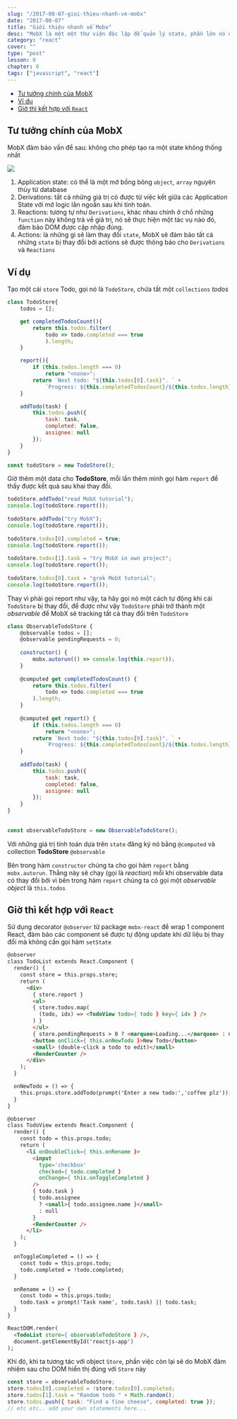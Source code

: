 ```yaml
---
slug: "/2017-08-07-gioi-thieu-nhanh-ve-mobx"
date: "2017-08-07"
title: "Giới thiệu nhanh về Mobx"
desc: "MobX là một một thư viện độc lập để quản lý state, phần lớn nó được sử dụng chung với React"
category: "react"
cover: ""
type: "post"
lesson: 0
chapter: 0
tags: ["javascript", "react"]
---
```


<!-- TOC -->

- [Tư tưởng chính của MobX](#tư-tưởng-chính-của-mobx)
- [Ví dụ](#ví-dụ)
- [Giờ thì kết hợp với `React`](#giờ-thì-kết-hợp-với-react)

<!-- /TOC -->

## Tư tưởng chính của MobX

MobX đảm bảo vấn để sau: không cho phép tạo ra một state không thống nhất

![](https://mobx.js.org/getting-started-assets/overview.png)

1. Application state: có thể là một mớ bồng bông `object`, `array` nguyên thủy từ database
2. Derivations: tất cả những giá trị có được từ việc kết giữa các Application State với mớ logic lằn ngoằn sau khi tính toán.
3. Reactions: tương tự như `Derivations`, khác nhau chính ở chổ những `function` này không trả về giá trị, nó sẽ thực hiện một tác vụ nào đó, đảm bảo DOM được cập nhập đúng.
4. Actions: là những gì sẽ làm thay đổi `state`, MobX sẽ đảm bảo tất cả những `state` bị thay đổi bởi actions sẽ được thông báo cho `Derivations` và `Reactions`

## Ví dụ

Tạo một cái `store` Todo, gọi nó là `TodoStore`, chứa tất một `collections` *todos*

```js
class TodoStore{
    todos = [];

    get completedTodosCount(){
        return this.todos.filter(
            todo => todo.completed === true
            ).length;
    }

    report(){
        if (this.todos.length === 0)
            return "<none>";
        return `Next todo: "${this.todos[0].task}". ` +
            `Progress: ${this.completedTodosCount}/${this.todos.length}`;
    }

    addTodo(task) {
        this.todos.push({
            task: task,
            completed: false,
            assignee: null
        });
    }    
}

const todoStore = new TodoStore();
```

Giờ thêm một data cho **TodoStore**, mỗi lần thêm mình gọi hàm `report` để thấy được kết quả sau khai thay đổi.

```js
todoStore.addTodo("read MobX tutorial");
console.log(todoStore.report());
​
todoStore.addTodo("try MobX");
console.log(todoStore.report());
​
todoStore.todos[0].completed = true;
console.log(todoStore.report());
​
todoStore.todos[1].task = "try MobX in own project";
console.log(todoStore.report());
​
todoStore.todos[0].task = "grok MobX tutorial";
console.log(todoStore.report());
```

Thay vì phải gọi report như vậy, ta hãy gọi nó một cách tự động khi cái `TodoStore` bị thay đổi, để được như vậy `TodoStore` phải trở thành một *observable* để MobX sẽ tracking tất cả thay đổi trên `TodoStore`

```js
class ObservableTodoStore {
    @observable todos = [];
    @observable pendingRequests = 0;
​
    constructor() {
        mobx.autorun(() => console.log(this.report));
    }
​
    @computed get completedTodosCount() {
        return this.todos.filter(
            todo => todo.completed === true
        ).length;
    }
​
    @computed get report() {
        if (this.todos.length === 0)
            return "<none>";
        return `Next todo: "${this.todos[0].task}". ` +
            `Progress: ${this.completedTodosCount}/${this.todos.length}`;
    }
​
    addTodo(task) {
        this.todos.push({
            task: task,
            completed: false,
            assignee: null
        });
    }
}
​
​
const observableTodoStore = new ObservableTodoStore();

```

Với những giá trị tính toán dựa trên `state` đăng ký nó bằng `@computed` và collection **TodoStore** `@observable`

Bên trong hàm `constructor` chúng ta cho gọi hàm `report` bằng `mobx.autorun`. Thằng này sẽ chạy (gọi là *reaction*) mỗi khi observable data có thay đổi bởi vì bên trong hàm `report` chúng ta có gọi một *observable object* là `this.todos`

## Giờ thì kết hợp với `React`

Sử dụng decorator `@observer` từ package `mobx-react` để wrap 1 component React, đảm bảo các component sẽ được tự động update khi dữ liệu bị thay đổi mà không cần gọi hàm `setState`

```html
@observer
class TodoList extends React.Component {
  render() {
    const store = this.props.store;
    return (
      <div>
        { store.report }
        <ul>
        { store.todos.map(
          (todo, idx) => <TodoView todo={ todo } key={ idx } />
        ) }
        </ul>
        { store.pendingRequests > 0 ? <marquee>Loading...</marquee> : null }
        <button onClick={ this.onNewTodo }>New Todo</button>
        <small> (double-click a todo to edit)</small>
        <RenderCounter />
      </div>
    );
  }

  onNewTodo = () => {
    this.props.store.addTodo(prompt('Enter a new todo:','coffee plz'));
  }
}

@observer
class TodoView extends React.Component {
  render() {
    const todo = this.props.todo;
    return (
      <li onDoubleClick={ this.onRename }>
        <input
          type='checkbox'
          checked={ todo.completed }
          onChange={ this.onToggleCompleted }
        />
        { todo.task }
        { todo.assignee
          ? <small>{ todo.assignee.name }</small>
          : null
        }
        <RenderCounter />
      </li>
    );
  }

  onToggleCompleted = () => {
    const todo = this.props.todo;
    todo.completed = !todo.completed;
  }

  onRename = () => {
    const todo = this.props.todo;
    todo.task = prompt('Task name', todo.task) || todo.task;
  }
}

ReactDOM.render(
  <TodoList store={ observableTodoStore } />,
  document.getElementById('reactjs-app')
);
```

Khi đó, khi ta tương tác với object `Store`, phần việc còn lại sẽ do MobX đảm nhiệm sau cho DOM hiển thị đúng với `Store` này

```js
const store = observableTodoStore;
store.todos[0].completed = !store.todos[0].completed;
store.todos[1].task = "Random todo " + Math.random();
store.todos.push({ task: "Find a fine cheese", completed: true });
// etc etc.. add your own statements here...
```